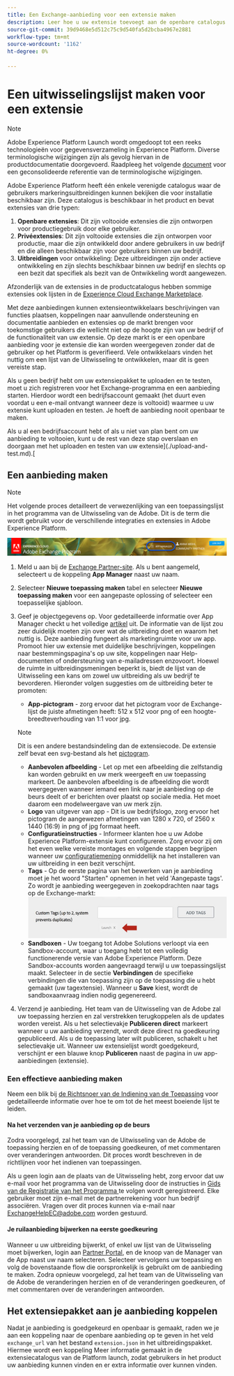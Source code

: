 ```yaml
---
title: Een Exchange-aanbieding voor een extensie maken
description: Leer hoe u uw extensie toevoegt aan de openbare catalogus in Adobe Experience Platform.
source-git-commit: 39d9468e5d512c75c9d540fa5d2bcba4967e2881
workflow-type: tm+mt
source-wordcount: '1162'
ht-degree: 0%

---
```


# Een uitwisselingslijst maken voor een extensie

>[!NOTE]
>
>Adobe Experience Platform Launch wordt omgedoopt tot een reeks technologieën voor gegevensverzameling in Experience Platform. Diverse terminologische wijzigingen zijn als gevolg hiervan in de productdocumentatie doorgevoerd. Raadpleeg het volgende [document](../../term-updates.md) voor een geconsolideerde referentie van de terminologische wijzigingen.

Adobe Experience Platform heeft één enkele verenigde catalogus waar de gebruikers markeringsuitbreidingen kunnen bekijken die voor installatie beschikbaar zijn. Deze catalogus is beschikbaar in het product en bevat extensies van drie typen:

1. **Openbare extensies**: Dit zijn voltooide extensies die zijn ontworpen voor productiegebruik door elke gebruiker.
1. **Privéextensies**: Dit zijn voltooide extensies die zijn ontworpen voor productie, maar die zijn ontwikkeld door andere gebruikers in uw bedrijf en die alleen beschikbaar zijn voor gebruikers binnen uw bedrijf.
1. **Uitbreidingen** voor ontwikkeling: Deze uitbreidingen zijn onder actieve ontwikkeling en zijn slechts beschikbaar binnen uw bedrijf en slechts op een bezit dat specifiek als bezit van de Ontwikkeling wordt aangewezen.

Afzonderlijk van de extensies in de productcatalogus hebben sommige extensies ook lijsten in de [Experience Cloud Exchange Marketplace](https://exchange.adobe.com/experiencecloud.experience-platform-launch.html#product).

Met deze aanbiedingen kunnen extensieontwikkelaars beschrijvingen van functies plaatsen, koppelingen naar aanvullende ondersteuning en documentatie aanbieden en extensies op de markt brengen voor toekomstige gebruikers die wellicht niet op de hoogte zijn van uw bedrijf of de functionaliteit van uw extensie. Op deze markt is er een openbare aanbieding voor je extensie die kan worden weergegeven zonder dat de gebruiker op het Platform is geverifieerd.  Vele ontwikkelaars vinden het nuttig om een lijst van de Uitwisseling te ontwikkelen, maar dit is geen vereiste stap.

Als u geen bedrijf hebt om uw extensiepakket te uploaden en te testen, moet u zich registreren voor het Exchange-programma en een aanbieding starten.  Hierdoor wordt een bedrijfsaccount gemaakt (het duurt even voordat u een e-mail ontvangt wanneer deze is voltooid) waarmee u uw extensie kunt uploaden en testen.  Je hoeft de aanbieding nooit openbaar te maken.

Als u al een bedrijfsaccount hebt of als u niet van plan bent om uw aanbieding te voltooien, kunt u de rest van deze stap overslaan en doorgaan met het uploaden en testen van uw extensie](./upload-and-test.md).[

## Een aanbieding maken

>[!NOTE]
>
>Het volgende proces detailleert de verwezenlijking van een toepassingslijst in het programma van de Uitwisseling van de Adobe. Dit is de term die wordt gebruikt voor de verschillende integraties en extensies in Adobe Experience Platform.

![Koppelingslocatie Experience Cloud App Manager](../images/getting-started/app-mgr-link.png)

1. Meld u aan bij de [Exchange Partner-site](https://partners.adobe.com/exchangeprogram/experiencecloud). Als u bent aangemeld, selecteert u de koppeling **App Manager** naast uw naam.
1. Selecteer **Nieuwe toepassing maken** tabel en selecteer **Nieuwe toepassing maken** voor een aangepaste oplossing of selecteer een toepasselijke sjabloon.
1. Geef je objectgegevens op. Voor gedetailleerde informatie over App Manager checkt u het volledige [artikel](https://adobeexchangeec.zendesk.com/hc/en-us/articles/360024197931) uit. De informatie van de lijst zou zeer duidelijk moeten zijn over wat de uitbreiding doet en waarom het nuttig is. Deze aanbieding fungeert als marketingruimte voor uw app. Promoot hier uw extensie met duidelijke beschrijvingen, koppelingen naar bestemmingspagina&#39;s op uw site, koppelingen naar Help-documenten of ondersteuning van e-mailadressen enzovoort. Hoewel de ruimte in uitbreidingsmeningen beperkt is, biedt de lijst van de Uitwisseling een kans om zowel uw uitbreiding als uw bedrijf te bevorderen. Hieronder volgen suggesties om de uitbreiding beter te promoten:
   - **App-pictogram**  - zorg ervoor dat het pictogram voor de Exchange-lijst de juiste afmetingen heeft: 512 x 512 voor png of een hoogte-breedteverhouding van 1:1 voor jpg.

   >[!NOTE]
   >
   >Dit is een andere bestandsindeling dan de extensiecode. De extensie zelf bevat een svg-bestand als het [pictogram](../manifest.md).
   
   - **Aanbevolen afbeelding**  - Let op met een afbeelding die zelfstandig kan worden gebruikt en uw merk weergeeft en uw toepassing markeert. De aanbevolen afbeelding is de afbeelding die wordt weergegeven wanneer iemand een link naar je aanbieding op de beurs deelt of er berichten over plaatst op sociale media. Het moet daarom een modelweergave van uw merk zijn.
   - **Logo**  van uitgever van app - Dit is uw bedrijfslogo, zorg ervoor het pictogram de aangewezen afmetingen van 1280 x 720, of 2560 x 1440 (16:9) in png of jpg formaat heeft.
   - **Configuratieinstructies**  - Informeer klanten hoe u uw Adobe Experience Platform-extensie kunt configureren. Zorg ervoor zij om het even welke vereiste montages en volgende stappen begrijpen wanneer uw [configuratiemening](../configuration.md) onmiddellijk na het installeren van uw uitbreiding in een bezit verschijnt. 
   - **Tags**  - Op de eerste pagina van het bewerken van je aanbieding moet je het woord &quot;Starten&quot; opnemen in het veld &#39;Aangepaste tags&#39;. Zo wordt je aanbieding weergegeven in zoekopdrachten naar tags op de Exchange-markt:
      ![](../images/getting-started/custom-tags.jpg)
   - **Sandboxen**  - Uw toegang tot Adobe Solutions verloopt via een Sandbox-account, waar u toegang hebt tot een volledig functionerende versie van Adobe Experience Platform. Deze Sandbox-accounts worden aangevraagd terwijl u uw toepassingslijst maakt. Selecteer in de sectie **Verbindingen** de specifieke verbindingen die van toepassing zijn op de toepassing die u hebt gemaakt (uw tagextensie). Wanneer u **Save** kiest, wordt de sandboxaanvraag indien nodig gegenereerd.
1. Verzend je aanbieding. Het team van de Uitwisseling van de Adobe zal uw toepassing herzien en zal verstrekken terugkoppelen als de updates worden vereist. Als u het selectievakje **Publiceren direct** markeert wanneer u uw aanbieding verzendt, wordt deze direct na goedkeuring gepubliceerd. Als u de toepassing later wilt publiceren, schakelt u het selectievakje uit. Wanneer uw extensielijst wordt goedgekeurd, verschijnt er een blauwe knop **Publiceren** naast de pagina in uw app-aanbiedingen (extensie).

### Een effectieve aanbieding maken

Neem een blik bij [de Richtsnoer van de Indiening van de Toepassing](https://partners.adobe.com/exchangeprogram/experiencecloud/build/ec-exchange.html) voor gedetailleerde informatie over hoe te om tot de het meest boeiende lijst te leiden.

#### Na het verzenden van je aanbieding op de beurs

Zodra voorgelegd, zal het team van de Uitwisseling van de Adobe de toepassing herzien en of de toepassing goedkeuren, of met commentaren over veranderingen antwoorden. Dit proces wordt beschreven in de richtlijnen voor het indienen van toepassingen.

Als u geen login aan de plaats van de Uitwisseling hebt, zorg ervoor dat uw e-mail voor het programma van de Uitwisseling door de instructies in [Gids van de Registratie van het Programma ](https://partners.adobe.com/content/mcp/us/en/home/reg-guide.html) te volgen wordt geregistreerd. Elke gebruiker moet zijn e-mail met de partnerrekening voor hun bedrijf associëren. Vragen over dit proces kunnen via e-mail naar <ExchangeHelpEC@adobe.com> worden gestuurd.

#### Je ruilaanbieding bijwerken na eerste goedkeuring

Wanneer u uw uitbreiding bijwerkt, of enkel uw lijst van de Uitwisseling moet bijwerken, login aan [Partner Portal](https://partners.adobe.com/exchangeprogram/experiencecloud), en de knoop van de Manager van de App naast uw naam selecteren. Selecteer vervolgens uw toepassing en volg de bovenstaande flow die oorspronkelijk is gebruikt om de aanbieding te maken. Zodra opnieuw voorgelegd, zal het team van de Uitwisseling van de Adobe de veranderingen herzien en of de veranderingen goedkeuren, of met commentaren over de veranderingen antwoorden.

## Het extensiepakket aan je aanbieding koppelen

Nadat je aanbieding is goedgekeurd en openbaar is gemaakt, raden we je aan een koppeling naar de openbare aanbieding op te geven in het veld `exchange_url` van het bestand `extension.json` in het uitbreidingspakket.  Hiermee wordt een koppeling Meer informatie gemaakt in de extensiecatalogus van de Platform launch, zodat gebruikers in het product uw aanbieding kunnen vinden en er extra informatie over kunnen vinden.
